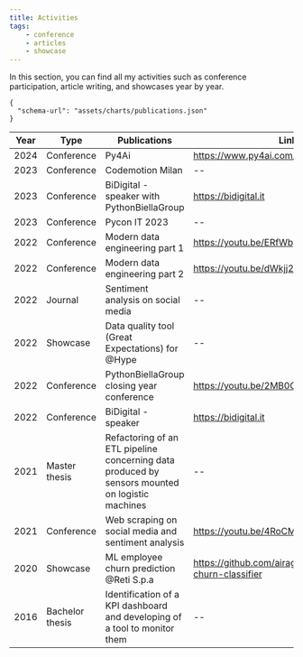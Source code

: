 ```yaml
---
title: Activities
tags:
    - conference
    - articles
    - showcase
---
```


In this section, you can find all my activities such as conference participation, article writing, and showcases year by year.

```vegalite
{
  "schema-url": "assets/charts/publications.json"
}
```

| Year | Type | Publications | Link |
| --- | ----------- | ----------- | ----------- |
| 2024 | Conference | Py4Ai | https://www.py4ai.com/ |
| 2023 | Conference | Codemotion Milan | -- |
| 2023 | Conference | BiDigital - speaker with PythonBiellaGroup | https://bidigital.it |
| 2023 | Conference | Pycon IT 2023 | -- |
| 2022 | Conference | Modern data engineering part 1 | https://youtu.be/ERfWbg6lYgo |
| 2022 | Conference | Modern data engineering part 2 | https://youtu.be/dWkjj2HxHyI |
| 2022 | Journal | Sentiment analysis on social media | -- |
| 2022 | Showcase | Data quality tool (Great Expectations) for @Hype | -- |
| 2022 | Conference | PythonBiellaGroup closing year conference | https://youtu.be/2MB0O9ETLd8 |
| 2022 | Conference | BiDigital - speaker | https://bidigital.it |
| 2021 | Master thesis | Refactoring of an ETL pipeline concerning data produced by sensors mounted on logistic machines | -- |
| 2021 | Conference | Web scraping on social media and sentiment analysis | https://youtu.be/4RoCMuSYhD4 |
| 2020 | Showcase | ML employee churn prediction @Reti S.p.a | https://github.com/airaghidavide/employee-churn-classifier |
| 2016 | Bachelor thesis | Identification of a KPI dashboard and developing of a tool to monitor them | -- |